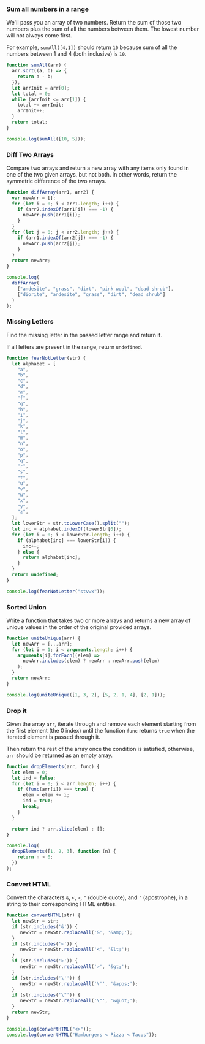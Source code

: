 ### Sum all numbers in a range

We'll pass you an array of two numbers. Return the sum of those two numbers plus the sum of all the numbers between them. The lowest number will not always come first.

For example, `sumAll([4,1])` should return `10` because sum of all the numbers between 1 and 4 (both inclusive) is `10`.

```javascript
function sumAll(arr) {
  arr.sort((a, b) => {
    return a - b;
  });
  let arrInit = arr[0];
  let total = 0;
  while (arrInit <= arr[1]) {
    total += arrInit;
    arrInit++;
  }
  return total;
}

console.log(sumAll([10, 5]));
```

### Diff Two Arrays

Compare two arrays and return a new array with any items only found in one of the two given arrays, but not both. In other words, return the symmetric difference of the two arrays.

```javascript
function diffArray(arr1, arr2) {
  var newArr = [];
  for (let i = 0; i < arr1.length; i++) {
    if (arr2.indexOf(arr1[i]) === -1) {
      newArr.push(arr1[i]);
    }
  }
  for (let j = 0; j < arr2.length; j++) {
    if (arr1.indexOf(arr2[j]) === -1) {
      newArr.push(arr2[j]);
    }
  }
  return newArr;
}

console.log(
  diffArray(
    ["andesite", "grass", "dirt", "pink wool", "dead shrub"],
    ["diorite", "andesite", "grass", "dirt", "dead shrub"]
  )
);
```

### Missing Letters

Find the missing letter in the passed letter range and return it.

If all letters are present in the range, return `undefined`.

```javascript
function fearNotLetter(str) {
  let alphabet = [
    "a",
    "b",
    "c",
    "d",
    "e",
    "f",
    "g",
    "h",
    "i",
    "j",
    "k",
    "l",
    "m",
    "n",
    "o",
    "p",
    "q",
    "r",
    "s",
    "t",
    "u",
    "v",
    "w",
    "x",
    "y",
    "z",
  ];
  let lowerStr = str.toLowerCase().split("");
  let inc = alphabet.indexOf(lowerStr[0]);
  for (let i = 0; i < lowerStr.length; i++) {
    if (alphabet[inc] === lowerStr[i]) {
      inc++;
    } else {
      return alphabet[inc];
    }
  }
  return undefined;
}

console.log(fearNotLetter("stvwx"));
```

### Sorted Union

Write a function that takes two or more arrays and returns a new array of unique values in the order of the original provided arrays.

```javascript
function uniteUnique(arr) {
  let newArr = [...arr];
  for (let i = 1; i < arguments.length; i++) {
    arguments[i].forEach((elem) =>
      newArr.includes(elem) ? newArr : newArr.push(elem)
    );
  }
  return newArr;
}

console.log(uniteUnique([1, 3, 2], [5, 2, 1, 4], [2, 1]));
```

### Drop it

Given the array `arr`, iterate through and remove each element starting from the first element (the 0 index) until the function `func` returns `true` when the iterated element is passed through it.

Then return the rest of the array once the condition is satisfied, otherwise, `arr` should be returned as an empty array.

```javascript
function dropElements(arr, func) {
  let elem = 0;
  let ind = false;
  for (let i = 0; i < arr.length; i++) {
    if (func(arr[i]) === true) {
      elem = elem += i;
      ind = true;
      break;
    }
  }

  return ind ? arr.slice(elem) : [];
}

console.log(
  dropElements([1, 2, 3], function (n) {
    return n > 0;
  })
);
```

### Convert HTML

Convert the characters `&`, `<`, `>`, `"` (double quote), and `'` (apostrophe), in a string to their corresponding HTML entities.

```javascript
function convertHTML(str) {
  let newStr = str;
  if (str.includes('&')) {
     newStr = newStr.replaceAll('&', '&amp;');
  }
  if (str.includes('<')) {
     newStr = newStr.replaceAll('<', '&lt;');
  }
  if (str.includes('>')) {
     newStr = newStr.replaceAll('>', '&gt;');
  }
  if (str.includes('\'')) {
     newStr = newStr.replaceAll('\'', '&apos;');
  }
  if (str.includes('\"')) {
     newStr = newStr.replaceAll('\"', '&quot;');
  }
  return newStr;
}

console.log(convertHTML("<>"));
console.log(convertHTML("Hamburgers < Pizza < Tacos"));
```